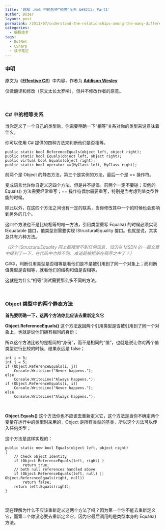 ```yaml
---
title: '理解 .Net 中的各种“相等”关系 &#8211; Part1'
author: Dozer
layout: post
permalink: /2011/07/understand-the-relationships-among-the-many-different-concepts-of-equality-part1/
categories:
  - 编程技术
tags:
  - DotNet
  - CSharp
  - 读书笔记
---
```


### 申明

原文为《<a href="http://books.google.com/books?id=6qkSQQAACAAJ" target="_blank"><strong>Effective C#</strong></a>》中内容，作者为 <a href="http://www.google.com/search?q=Addison+Wesley" target="_blank"><strong>Addison Wesley</strong></a>

仅做翻译和修改（原文太长太罗嗦），但并不修改作者的原意。

&nbsp;

### C# 中的相等关系

当你定义了一个自己的类型后，你需要明确一下“相等”关系对你的类型来说意味着什么。

你可以使用 C# 提供的四种方法来判断他们是否相等。

    public static bool ReferenceEquals(object left, object right);
    public static bool Equals(object left, object right);
    public virtual bool Equals(object right);
    public static bool operator ==(MyClass left, MyClass right);

前两个是 Object 的静态方法，第三个是实例的方法，最后一个是 == 操作符。

变成语言允许你自定义这四个方法，但是并不提倡。前两个一定不要碰；实例的 Equals() 方法需要经常重写；== 操作符偶尔需要重写，特别是当考虑到值类型性能的时候。

除此以外，在这四个方法之间也有一定的联系，当你修改其中一个的时候也会影响到另外的几个。

<!--more-->

这四个方法也不是比较相等的唯一方法，引用类型重写 Equals() 的时候必须实现 IEquatable<T> 接口，值类型则需要实现 IStructuralEquality 接口。也就是说，其实总共有六种方法。

*<span style="color: #808080;">（这个 IStructuralEquality 网上都搜索不到任何信息，知识在 MSDN 的一篇文章中提到了一下，在代码中也找不到，难道是被扼杀在萌芽之中了？）</span>*

C#中，判断引用类型是否相等是看他们是不是被引用到了同一个对象上；而判断值类型是否相等，就看他们的结构和值是否相等。

这就是为什么“相等”测试需要那么多不同的方法。

&nbsp;

### Object 类型中的两个静态方法

**首先要明确一下，这两个方法你比应该去重新定义它**

**Object.ReferenceEquals()** 这个方法返回两个引用类型是否被引用到了同一个对象上，也就是说他们拥有相同的身份；

所以这个方法比较的是相同的“身份”，而不是相同的“值”，也就是说让你对两个值类型进行比较的时候，结果永远是 false；

    int i = 5;
    int j = 5;
    if (Object.ReferenceEquals(i, j))
    	Console.WriteLine("Never happens.");
    else
    	Console.WriteLine("Always happens.");
    if (Object.ReferenceEquals(i, i))
    	Console.WriteLine("Never happens.");
    else
    	Console.WriteLine("Always happens.");

&nbsp;

**Object.Equals()** 这个方法你也不应该去重新定义它，这个方法是当你不确定两个变量在运行中的类型时采用的，Object 是所有类型的基类，所以这个方法可以传入任何类型；

这个方法是这样实现的：

    public static new bool Equals(object left, object right)
    {
    	// Check object identity
    	if (Object.ReferenceEquals(left, right) )
    		return true;
    	// both null references handled above
    	if (Object.ReferenceEquals(left, null) || Object.ReferenceEquals(right, null))
    		return false;
    	return left.Equals(right);
    }

&nbsp;

现在理解为什么不应该重新定义这两个方法了吗？因为第一个你不能去重新定义它，而第二个你没必要去重新定义它，因为它最后调用的是类型本身的 Equals() 方法。
